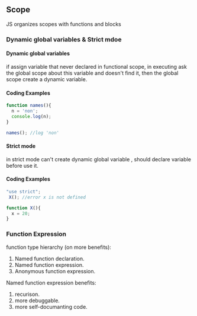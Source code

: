## Scope
JS organizes scopes with functions and blocks

### Dynamic global variables & Strict mdoe
#### Dynamic global variables
if assign variable that never declared in functional scope, in executing ask the global scope about this variable and doesn't find it, then the global scope create a dynamic variable.
#### Coding Examples
```javascript
function names(){
  n = 'non';
  console.log(n);
}

names(); //log 'non'
```
#### Strict mode
in strict mode can't create dynamic global variable , should declare variable before use it.
#### Coding Examples
```javascript
"use strict";
 X(); //error x is not defined

function X(){
  x = 20;
}
```

### Function Expression
function type hierarchy (on more benefits):
1. Named function declaration.
2. Named function expression.
3. Anonymous function expression.
   
Named function expression benefits:
1. recurison.
2. more debuggable.
3. more self-documanting code.


   
